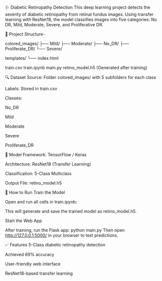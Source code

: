 🩺 Diabetic Retinopathy Detection
This deep learning project detects the severity of diabetic retinopathy from retinal fundus images. Using transfer learning with ResNet18, the model classifies images into five categories: No DR, Mild, Moderate, Severe, and Proliferative DR.

📁 Project Structure-

colored_images/
├── Mild/
├── Moderate/
├── No_DR/
├── Proliferate_DR/
└── Severe/

templates/
└── index.html

train.csv
train.ipynb
main.py
retino_model.h5 (Generated after training)

🔍 Dataset
Source: Folder colored_images/ with 5 subfolders for each class

Labels: Stored in train.csv

Classes:

No_DR

Mild

Moderate

Severe

Proliferate_DR

🧠 Model
Framework: TensorFlow / Keras

Architecture: ResNet18 (Transfer Learning)

Classification: 5-Class Multiclass

Output File: retino_model.h5

🚀 How to Run
Train the Model

Open and run all cells in train.ipynb:

This will generate and save the trained model as retino_model.h5.

Start the Web App

After training, run the Flask app:
python main.py
Then open http://127.0.0.1:5000/ in your browser to test predictions.

✅ Features
5-Class diabetic retinopathy detection

Achieved 69% accuracy

User-friendly web interface

ResNet18-based transfer learning





